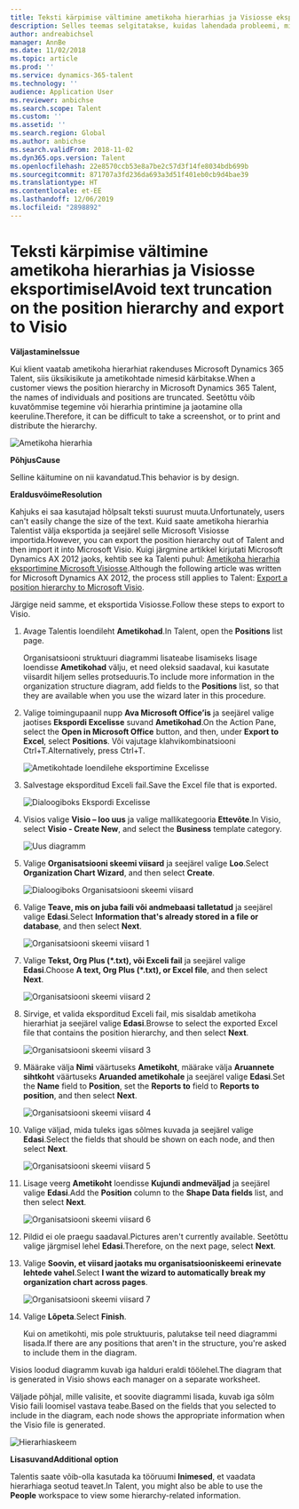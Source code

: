 ```yaml
---
title: Teksti kärpimise vältimine ametikoha hierarhias ja Visiosse eksportimisel
description: Selles teemas selgitatakse, kuidas lahendada probleemi, mille korral üksikisikute ja ametikohtade nimesid kärbitakse, kui klient vaatab ametikoha hierarhiat rakenduses Microsoft Dynamics 365 Talent. Teksti kärpimine võib raskendada kuvatõmmise tegemist või hierarhia printimist.
author: andreabichsel
manager: AnnBe
ms.date: 11/02/2018
ms.topic: article
ms.prod: ''
ms.service: dynamics-365-talent
ms.technology: ''
audience: Application User
ms.reviewer: anbichse
ms.search.scope: Talent
ms.custom: ''
ms.assetid: ''
ms.search.region: Global
ms.author: anbichse
ms.search.validFrom: 2018-11-02
ms.dyn365.ops.version: Talent
ms.openlocfilehash: 22e8570ccb53e8a7be2c57d3f14fe8034bdb699b
ms.sourcegitcommit: 871707a3fd236da693a3d51f401eb0cb9d4bae39
ms.translationtype: HT
ms.contentlocale: et-EE
ms.lasthandoff: 12/06/2019
ms.locfileid: "2898892"
---
```

# <a name="avoid-text-truncation-on-the-position-hierarchy-and-export-to-visio"></a><span data-ttu-id="d14a1-104">Teksti kärpimise vältimine ametikoha hierarhias ja Visiosse eksportimisel</span><span class="sxs-lookup"><span data-stu-id="d14a1-104">Avoid text truncation on the position hierarchy and export to Visio</span></span>

<span data-ttu-id="d14a1-105">**Väljastamine**</span><span class="sxs-lookup"><span data-stu-id="d14a1-105">**Issue**</span></span>

<span data-ttu-id="d14a1-106">Kui klient vaatab ametikoha hierarhiat rakenduses Microsoft Dynamics 365 Talent, siis üksikisikute ja ametikohtade nimesid kärbitakse.</span><span class="sxs-lookup"><span data-stu-id="d14a1-106">When a customer views the position hierarchy in Microsoft Dynamics 365 Talent, the names of individuals and positions are truncated.</span></span> <span data-ttu-id="d14a1-107">Seetõttu võib kuvatõmmise tegemine või hierarhia printimine ja jaotamine olla keeruline.</span><span class="sxs-lookup"><span data-stu-id="d14a1-107">Therefore, it can be difficult to take a screenshot, or to print and distribute the hierarchy.</span></span>

![Ametikoha hierarhia](media/position-h.png)

<span data-ttu-id="d14a1-109">**Põhjus**</span><span class="sxs-lookup"><span data-stu-id="d14a1-109">**Cause**</span></span>

<span data-ttu-id="d14a1-110">Selline käitumine on nii kavandatud.</span><span class="sxs-lookup"><span data-stu-id="d14a1-110">This behavior is by design.</span></span>

<span data-ttu-id="d14a1-111">**Eraldusvõime**</span><span class="sxs-lookup"><span data-stu-id="d14a1-111">**Resolution**</span></span>

<span data-ttu-id="d14a1-112">Kahjuks ei saa kasutajad hõlpsalt teksti suurust muuta.</span><span class="sxs-lookup"><span data-stu-id="d14a1-112">Unfortunately, users can't easily change the size of the text.</span></span> <span data-ttu-id="d14a1-113">Kuid saate ametikoha hierarhia Talentist välja eksportida ja seejärel selle Microsoft Visiosse importida.</span><span class="sxs-lookup"><span data-stu-id="d14a1-113">However, you can export the position hierarchy out of Talent and then import it into Microsoft Visio.</span></span> <span data-ttu-id="d14a1-114">Kuigi järgmine artikkel kirjutati Microsoft Dynamics AX 2012 jaoks, kehtib see ka Talenti puhul: [Ametikoha hierarhia eksportimine Microsoft Visiosse](https://docs.microsoft.com/dynamicsax-2012/appuser-itpro/export-a-position-hierarchy-to-microsoft-visio).</span><span class="sxs-lookup"><span data-stu-id="d14a1-114">Although the following article was written for Microsoft Dynamics AX 2012, the process still applies to Talent: [Export a position hierarchy to Microsoft Visio](https://docs.microsoft.com/dynamicsax-2012/appuser-itpro/export-a-position-hierarchy-to-microsoft-visio).</span></span>

<span data-ttu-id="d14a1-115">Järgige neid samme, et eksportida Visiosse.</span><span class="sxs-lookup"><span data-stu-id="d14a1-115">Follow these steps to export to Visio.</span></span>

1. <span data-ttu-id="d14a1-116">Avage Talentis loendileht **Ametikohad**.</span><span class="sxs-lookup"><span data-stu-id="d14a1-116">In Talent, open the **Positions** list page.</span></span>

    <span data-ttu-id="d14a1-117">Organisatsiooni struktuuri diagrammi lisateabe lisamiseks lisage loendisse **Ametikohad** välju, et need oleksid saadaval, kui kasutate viisardit hiljem selles protseduuris.</span><span class="sxs-lookup"><span data-stu-id="d14a1-117">To include more information in the organization structure diagram, add fields to the **Positions** list, so that they are available when you use the wizard later in this procedure.</span></span>

2. <span data-ttu-id="d14a1-118">Valige toimingupaanil nupp **Ava Microsoft Office’is** ja seejärel valige jaotises **Ekspordi Excelisse** suvand **Ametikohad**.</span><span class="sxs-lookup"><span data-stu-id="d14a1-118">On the Action Pane, select the **Open in Microsoft Office** button, and then, under **Export to Excel**, select **Positions**.</span></span> <span data-ttu-id="d14a1-119">Või vajutage klahvikombinatsiooni Ctrl+T.</span><span class="sxs-lookup"><span data-stu-id="d14a1-119">Alternatively, press Ctrl+T.</span></span>

    ![Ametikohtade loendilehe eksportimine Excelisse](media/org-admin.png)

3. <span data-ttu-id="d14a1-121">Salvestage eksporditud Exceli fail.</span><span class="sxs-lookup"><span data-stu-id="d14a1-121">Save the Excel file that is exported.</span></span>

    ![Dialoogiboks Ekspordi Excelisse](media/export-excel.png)

4. <span data-ttu-id="d14a1-123">Visios valige **Visio – loo uus** ja valige mallikategooria **Ettevõte**.</span><span class="sxs-lookup"><span data-stu-id="d14a1-123">In Visio, select **Visio - Create New**, and select the **Business** template category.</span></span>

    ![Uus diagramm](media/new.png)

5. <span data-ttu-id="d14a1-125">Valige **Organisatsiooni skeemi viisard** ja seejärel valige **Loo**.</span><span class="sxs-lookup"><span data-stu-id="d14a1-125">Select **Organization Chart Wizard**, and then select **Create**.</span></span>

    ![Dialoogiboks Organisatsiooni skeemi viisard](media/orgchart-wizard.png)

6. <span data-ttu-id="d14a1-127">Valige **Teave, mis on juba faili või andmebaasi talletatud** ja seejärel valige **Edasi**.</span><span class="sxs-lookup"><span data-stu-id="d14a1-127">Select **Information that's already stored in a file or database**, and then select **Next**.</span></span>

    ![Organisatsiooni skeemi viisard 1](media/orgchart-wizard7.png)

7. <span data-ttu-id="d14a1-129">Valige **Tekst, Org Plus (\*.txt), või Exceli fail** ja seejärel valige **Edasi**.</span><span class="sxs-lookup"><span data-stu-id="d14a1-129">Choose **A text, Org Plus (\*.txt), or Excel file**, and then select **Next**.</span></span>

    ![Organisatsiooni skeemi viisard 2](media/orgchart-wizard3.png)

8. <span data-ttu-id="d14a1-131">Sirvige, et valida eksporditud Exceli fail, mis sisaldab ametikoha hierarhiat ja seejärel valige **Edasi**.</span><span class="sxs-lookup"><span data-stu-id="d14a1-131">Browse to select the exported Excel file that contains the position hierarchy, and then select **Next**.</span></span>

    ![Organisatsiooni skeemi viisard 3](media/orgchart-wizard2.png)

9. <span data-ttu-id="d14a1-133">Määrake välja **Nimi** väärtuseks **Ametikoht**, määrake välja **Aruannete sihtkoht** väärtuseks **Aruanded ametikohale** ja seejärel valige **Edasi**.</span><span class="sxs-lookup"><span data-stu-id="d14a1-133">Set the **Name** field to **Position**, set the **Reports to** field to **Reports to position**, and then select **Next**.</span></span>

    ![Organisatsiooni skeemi viisard 4](media/orgchart-wizard1.png)

10. <span data-ttu-id="d14a1-135">Valige väljad, mida tuleks igas sõlmes kuvada ja seejärel valige **Edasi**.</span><span class="sxs-lookup"><span data-stu-id="d14a1-135">Select the fields that should be shown on each node, and then select **Next**.</span></span>

    ![Organisatsiooni skeemi viisard 5](media/orgchart-wizard5.png)

11. <span data-ttu-id="d14a1-137">Lisage veerg **Ametikoht** loendisse **Kujundi andmeväljad** ja seejärel valige **Edasi**.</span><span class="sxs-lookup"><span data-stu-id="d14a1-137">Add the **Position** column to the **Shape Data fields** list, and then select **Next**.</span></span>

    ![Organisatsiooni skeemi viisard 6](media/orgchart-wizard6.png)

12. <span data-ttu-id="d14a1-139">Pildid ei ole praegu saadaval.</span><span class="sxs-lookup"><span data-stu-id="d14a1-139">Pictures aren't currently available.</span></span> <span data-ttu-id="d14a1-140">Seetõttu valige järgmisel lehel **Edasi**.</span><span class="sxs-lookup"><span data-stu-id="d14a1-140">Therefore, on the next page, select **Next**.</span></span>
13. <span data-ttu-id="d14a1-141">Valige **Soovin, et viisard jaotaks mu organisatsiooniskeemi erinevate lehtede vahel**.</span><span class="sxs-lookup"><span data-stu-id="d14a1-141">Select **I want the wizard to automatically break my organization chart across pages**.</span></span>

    ![Organisatsiooni skeemi viisard 7](media/orgchart-wizard4.png)

14. <span data-ttu-id="d14a1-143">Valige **Lõpeta**.</span><span class="sxs-lookup"><span data-stu-id="d14a1-143">Select **Finish**.</span></span>

    <span data-ttu-id="d14a1-144">Kui on ametikohti, mis pole struktuuris, palutakse teil need diagrammi lisada.</span><span class="sxs-lookup"><span data-stu-id="d14a1-144">If there are any positions that aren't in the structure, you're asked to include them in the diagram.</span></span>

<span data-ttu-id="d14a1-145">Visios loodud diagramm kuvab iga halduri eraldi töölehel.</span><span class="sxs-lookup"><span data-stu-id="d14a1-145">The diagram that is generated in Visio shows each manager on a separate worksheet.</span></span>

<span data-ttu-id="d14a1-146">Väljade põhjal, mille valisite, et soovite diagrammi lisada, kuvab iga sõlm Visio faili loomisel vastava teabe.</span><span class="sxs-lookup"><span data-stu-id="d14a1-146">Based on the fields that you selected to include in the diagram, each node shows the appropriate information when the Visio file is generated.</span></span>

![Hierarhiaskeem](media/hierarchy.png)

<span data-ttu-id="d14a1-148">**Lisasuvand**</span><span class="sxs-lookup"><span data-stu-id="d14a1-148">**Additional option**</span></span>

<span data-ttu-id="d14a1-149">Talentis saate võib-olla kasutada ka tööruumi **Inimesed**, et vaadata hierarhiaga seotud teavet.</span><span class="sxs-lookup"><span data-stu-id="d14a1-149">In Talent, you might also be able to use the **People** workspace to view some hierarchy-related information.</span></span>
